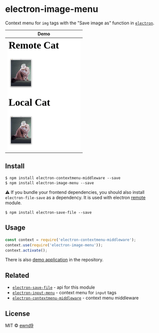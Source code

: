 # electron-image-menu

Context menu for `img` tags with the "Save image as" function in [`electron`](https://github.com/electron-userland/electron-prebuilt).

| Demo |
|:------:|
|![Demonstration](/demo.gif?raw=true)|

## Install

```
$ npm install electron-contextmenu-middleware --save
$ npm install electron-image-menu --save
```

:warning: If you bundle your frontend dependencies, you should also install `electron-file-save` as a dependency. It is used with electron [remote](https://github.com/electron/electron/blob/577480421d51d67149158732119f136f30d25522/docs/api/remote.md) module.

```
$ npm install electron-save-file --save
```

## Usage

```js
const context = require('electron-contextmenu-middleware');
context.use(require('electron-image-menu'));
context.activate();
```

There is also [demo application](./demo) in the repository.

## Related

- [`electron-save-file`](https://github.com/ewnd9/electron-save-file) - api for this module
- [`electron-input-menu`](https://github.com/parro-it/electron-input-menu) - context menu for `input` tags
- [`electron-contextmenu-middleware`](https://github.com/parro-it/electron-contextmenu-middleware) - context menu middleware

## License

MIT © [ewnd9](http://ewnd9.com)
